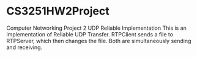 # CS3251HW2Project
Computer Networking Project 2 UDP Reliable Implementation
This is an implementation of Reliable UDP Transfer. 
RTPClient sends a file to RTPServer, which then changes the file. Both are simultaneously sending and receiving. 
